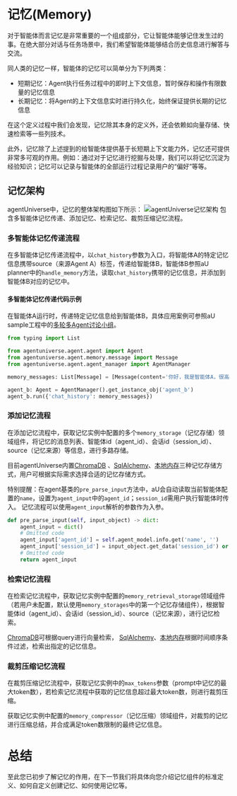 # 记忆(Memory)
对于智能体而言记忆是非常重要的一个组成部分，它让智能体能够记住发生过的事。在绝大部分对话与任务场景中，我们希望智能体能够结合历史信息进行解答与交流。

同人类的记忆一样，智能体的记忆可以简单分为下列两类：
* 短期记忆：Agent执行任务过程中的即时上下文信息，暂时保存和操作有限数量的记忆信息
* 长期记忆：将Agent的上下文信息实时进行持久化，始终保证提供长期的记忆信息

在这个定义过程中我们会发现，记忆除其本身的定义外，还会依赖如向量存储、快速检索等一些列技术。

此外，记忆除了上述提到的给智能体提供基于长短期上下文能力外，记忆还可提供非常多可观的作用。例如：通过对于记忆进行挖掘与处理，我们可以将记忆沉淀为经验知识；记忆可以记录与智能体的全部运行过程记录用户的“偏好”等等。

## 记忆架构
agentUniverse中，记忆的整体架构图如下所示：
![agentUniverse记忆架构](../_picture/memory.jpg)
包含多智能体记忆传递、添加记忆、检索记忆、裁剪压缩记忆流程。

### 多智能体记忆传递流程

在多智能体记忆传递流程中，以`chat_history`参数为入口，将智能体A的特定记忆信息携带source（来源Agent A）标签，传递给智能体B，智能体B参照aU planner中的`handle_memory`方法，读取`chat_history`携带的记忆信息，并添加到智能体B对应的记忆中。

#### 多智能体记忆传递代码示例
在智能体A运行时，传递特定记忆信息给到智能体B，具体应用案例可参照aU sample工程中的[多轮多Agent讨论小组](6_2_1_讨论组.md)。
```python
from typing import List

from agentuniverse.agent.agent import Agent
from agentuniverse.agent.memory.message import Message
from agentuniverse.agent.agent_manager import AgentManager

memory_messages: List[Message] = [Message(content='你好，我是智能体A，很高兴认识你', source='agent_a')]

agent_b: Agent = AgentManager().get_instance_obj('agent_b')
agent_b.run({'chat_history': memory_messages})
```

### 添加记忆流程
在添加记忆流程中，获取记忆实例中配置的多个`memory_storage`（记忆存储）领域组件，将记忆的消息列表、智能体id（agent_id）、会话id（session_id）、source（记忆来源）等信息，进行多路存储。

目前agentUniverse内置[ChromaDB](../../../agentuniverse/agent/memory/memory_storage/chroma_memory_storage.py)
、[SqlAlchemy](../../../agentuniverse/agent/memory/memory_storage/sql_alchemy_memory_storage.py)、[本地内存](../../../agentuniverse/agent/memory/memory_storage/local_memory_storage.py)三种记忆存储方式，用户可根据实际需求选择合适的记忆存储方式。

特别提醒：在agent基类的`pre_parse_input`方法中，aU会自动读取当前智能体配置的`name`，设置为`agent_input`中的`agent_id`；`session_id`需用户执行智能体时传入。 记忆流程可以使用`agent_input`解析的参数作为入参。
```python
def pre_parse_input(self, input_object) -> dict:
    agent_input = dict()
    # Omitted code
    agent_input['agent_id'] = self.agent_model.info.get('name', '')
    agent_input['session_id'] = input_object.get_data('session_id') or ''
    # Omitted code
    return agent_input
```


### 检索记忆流程

在检索记忆流程中，获取记忆实例中配置的`memory_retrieval_storage`领域组件（若用户未配置，默认使用`memory_storages`中的第一个记忆存储组件），根据智能体id（agent_id）、会话id（session_id）、source（记忆来源），进行记忆检索。

[ChromaDB](../../../agentuniverse/agent/memory/memory_storage/chroma_memory_storage.py)可根据query进行向量检索，
[SqlAlchemy](../../../agentuniverse/agent/memory/memory_storage/sql_alchemy_memory_storage.py)、[本地内存](../../../agentuniverse/agent/memory/memory_storage/local_memory_storage.py)根据时间顺序条件过滤，检索出指定的记忆信息。
### 裁剪压缩记忆流程

在裁剪压缩记忆流程中，获取记忆实例中的`max_tokens`参数（prompt中记忆的最大token数），若检索记忆流程中获取的记忆信息超过最大token数，则进行裁剪压缩。

获取记忆实例中配置的`memory_compressor`（记忆压缩）领域组件，对裁剪的记忆进行压缩总结，并合成满足token数限制的最终记忆信息。

# 总结
至此您已初步了解记忆的作用，在下一节我们将具体向您介绍记忆组件的标准定义、如何自定义创建记忆、如何使用记忆等。